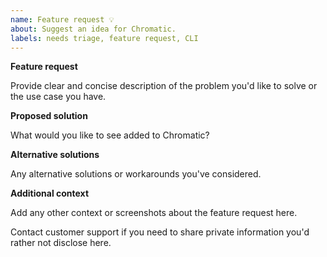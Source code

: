 ```yaml
---
name: Feature request 💡
about: Suggest an idea for Chromatic.
labels: needs triage, feature request, CLI
---
```


**Feature request**

Provide clear and concise description of the problem you'd like to solve or the use case you have.

**Proposed solution**

What would you like to see added to Chromatic?

**Alternative solutions**

Any alternative solutions or workarounds you've considered.

**Additional context**

Add any other context or screenshots about the feature request here.

Contact customer support if you need to share private information you'd rather not disclose here.
